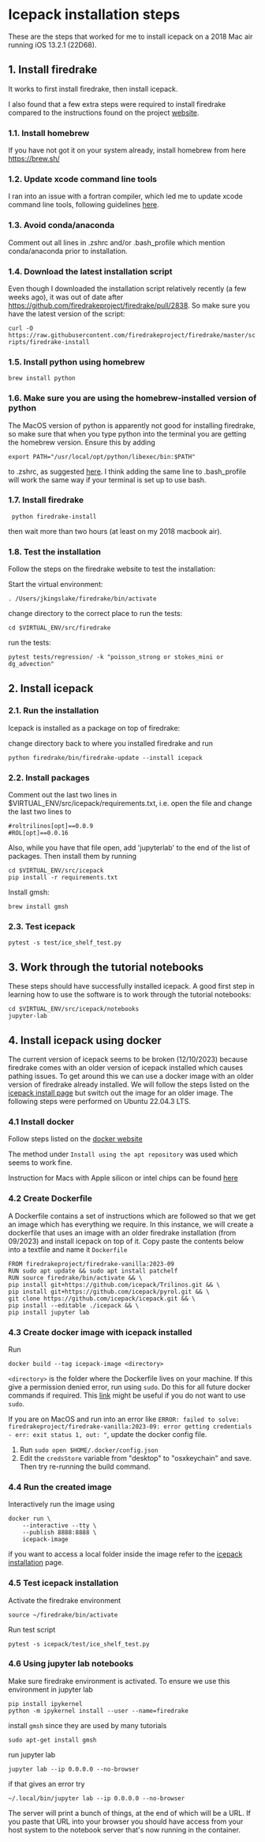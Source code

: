# Icepack installation steps
These are the steps that worked for me to install icepack on a 2018 Mac air running iOS 13.2.1 (22D68). 

## 1. Install firedrake 
It works to first install firedrake, then install icepack. 

I also found that a few extra steps were required to install firedrake compared to the instructions found on the project [website]([url](https://www.firedrakeproject.org/download.html)).

### 1.1. Install homebrew
If you have not got it on your system already, install homebrew from here https://brew.sh/

### 1.2. Update xcode command line tools 
I ran into an issue with a fortran compiler, which led me to update xcode command line tools, following guidelines [here](https://mac.install.guide/commandlinetools/3.html).

### 1.3. Avoid conda/anaconda
Comment out all lines in .zshrc and/or .bash_profile which mention conda/anaconda prior to installation.

### 1.4. Download the latest installation script
Even though I downloaded the installation script relatively recently (a few weeks ago), it was out of date after https://github.com/firedrakeproject/firedrake/pull/2838. So make sure you have the latest version of the script:

```curl -O https://raw.githubusercontent.com/firedrakeproject/firedrake/master/scripts/firedrake-install```

### 1.5. Install python using homebrew
```brew install python```

### 1.6. Make sure you are using the homebrew-installed version of python
The MacOS version of python is apparently not good for installing firedrake, so make sure that when you type python into the terminal you are getting the homebrew
version. Ensure this by adding 

```export PATH="/usr/local/opt/python/libexec/bin:$PATH"```

to .zshrc, as suggested [here](https://stackoverflow.com/questions/5157678/how-do-i-use-brew-installed-python-as-the-default-python). 
I think adding the same line to .bash_profile will work the same way if your terminal is set up to use bash.

### 1.7. Install firedrake
``` python firedrake-install```

then wait more than two hours (at least on my 2018 macbook air). 

### 1.8. Test the installation
Follow the steps on the firedrake website to test the installation:

Start the virtual environment:

```. /Users/jkingslake/firedrake/bin/activate```

change directory to the correct place to run the tests:

```cd $VIRTUAL_ENV/src/firedrake ```

run the tests:

```pytest tests/regression/ -k "poisson_strong or stokes_mini or dg_advection"```

## 2. Install icepack
### 2.1. Run the installation 
Icepack is installed as a package on top of firedrake: 

change directory back to where you installed firedrake and run

```python firedrake/bin/firedrake-update --install icepack```

### 2.2. Install packages

Comment out the last two lines in $VIRTUAL_ENV/src/icepack/requirements.txt, i.e. open the file and change the last two lines to 

```
#roltrilinos[opt]==0.0.9
#ROL[opt]==0.0.16
```

Also, while you have that file open, add 'jupyterlab' to the end of the list of packages. Then install them by running

```
cd $VIRTUAL_ENV/src/icepack
pip install -r requirements.txt
```

Install gmsh: 

```brew install gmsh```

### 2.3. Test icepack
```pytest -s test/ice_shelf_test.py```

## 3. Work through the tutorial notebooks
These steps should have successfully installed icepack. A good first step in learning how to use the software is to work through the tutorial notebooks:

```
cd $VIRTUAL_ENV/src/icepack/notebooks
jupyter-lab
```

## 4. Install icepack using docker
The current version of icepack seems to be broken (12/10/2023) because firedrake comes with an older version of icepack installed which causes pathing issues. To get around this we can use a docker image with an older version of firedrake already installed. We will follow the steps listed on the [icepack install page](https://icepack.github.io/install/) but switch out the image for an older image. The following steps were performed on Ubuntu 22.04.3 LTS. 

### 4.1 Install docker
Follow steps listed on the [docker website](https://docs.docker.com/engine/install/ubuntu/)

The method under `Install using the apt repository` was used which seems to work fine.

Instruction for Macs with Apple silicon or intel chips can be found [here](https://docs.docker.com/desktop/install/mac-install/)

### 4.2 Create Dockerfile
A Dockerfile contains a set of instructions which are followed so that we get an image which has everything we require. In this instance, we will create a dockerfile that uses an image with an older firedrake installation (from 09/2023) and install icepack on top of it. Copy paste the contents below into a textfile and name it `Dockerfile`

```
FROM firedrakeproject/firedrake-vanilla:2023-09
RUN sudo apt update && sudo apt install patchelf
RUN source firedrake/bin/activate && \
pip install git+https://github.com/icepack/Trilinos.git && \
pip install git+https://github.com/icepack/pyrol.git && \
git clone https://github.com/icepack/icepack.git && \
pip install --editable ./icepack && \
pip install jupyter lab
```
### 4.3 Create docker image with icepack installed
Run 

```docker build --tag icepack-image <directory>```

`<directory>` is the folder where the Dockerfile lives on your machine. If this give a permission denied error, run using `sudo`. Do this for all future docker commands if required. This [link](https://stackoverflow.com/questions/47854463/docker-got-permission-denied-while-trying-to-connect-to-the-docker-daemon-socke) might be useful if you do not want to use `sudo`.

If you are on MacOS and run into an error like `ERROR: failed to solve: firedrakeproject/firedrake-vanilla:2023-09: error getting credentials - err: exit status 1, out: "`, update the docker config file.
1. Run `sudo open $HOME/.docker/config.json`
2. Edit the `credsStore` variable from "desktop" to "osxkeychain" and save. Then try re-running the build command. 

### 4.4 Run the created image

Interactively run the image using

```
docker run \
    --interactive --tty \
    --publish 8888:8888 \
    icepack-image
```

if you want to access a local folder inside the image refer to the [icepack installation](https://icepack.github.io/install/) page. 

### 4.5 Test icepack installation
Activate the firedrake environment

```
source ~/firedrake/bin/activate
```

Run test script
```
pytest -s icepack/test/ice_shelf_test.py
```

### 4.6 Using jupyter lab notebooks
Make sure firedrake environment is activated. To ensure we use this environment in jupyter lab
```
pip install ipykernel
python -m ipykernel install --user --name=firedrake
```

install `gmsh` since they are used by many tutorials
```
sudo apt-get install gmsh
```

run jupyter lab
```
jupyter lab --ip 0.0.0.0 --no-browser
```

if that gives an error try
```
~/.local/bin/jupyter lab --ip 0.0.0.0 --no-browser
```
The server will print a bunch of things, at the end of which will be a URL. If you paste that URL into your browser you should have access from your host system to the notebook server that's now running in the container.
